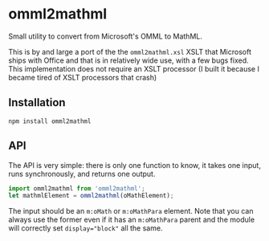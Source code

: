 
# omml2mathml

Small utility to convert from Microsoft's OMML to MathML.

This is by and large a port of the the `omml2mathml.xsl` XSLT that Microsoft ships with Office and
that is in relatively wide use, with a few bugs fixed. This implementation does not require an
XSLT processor (I built it because I became tired of XSLT processors that crash)

## Installation

    npm install omml2mathml

## API

The API is very simple: there is only one function to know, it takes one input, runs synchronously,
and returns one output.

```js
import omml2mathml from 'omml2mathml';
let mathmlElement = omml2mathml(oMathElement);
```

The input should be an `m:oMath` or `m:oMathPara` element. Note that you can always use the former
even if it has an `m:oMathPara` parent and the module will correctly set `display="block"` all the
same.

